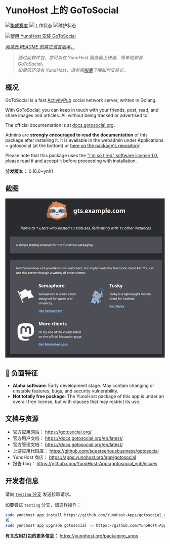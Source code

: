 <!--
注意：此 README 由 <https://github.com/YunoHost/apps/tree/master/tools/readme_generator> 自动生成
请勿手动编辑。
-->

# YunoHost 上的 GoToSocial

[![集成程度](https://dash.yunohost.org/integration/gotosocial.svg)](https://ci-apps.yunohost.org/ci/apps/gotosocial/) ![工作状态](https://ci-apps.yunohost.org/ci/badges/gotosocial.status.svg) ![维护状态](https://ci-apps.yunohost.org/ci/badges/gotosocial.maintain.svg)

[![使用 YunoHost 安装 GoToSocial](https://install-app.yunohost.org/install-with-yunohost.svg)](https://install-app.yunohost.org/?app=gotosocial)

*[阅读此 README 的其它语言版本。](./ALL_README.md)*

> *通过此软件包，您可以在 YunoHost 服务器上快速、简单地安装 GoToSocial。*  
> *如果您还没有 YunoHost，请参阅[指南](https://yunohost.org/install)了解如何安装它。*

## 概况

GoToSocial is a fast [ActivityPub](https://activitypub.rocks/) social network server, written in Golang.

With GoToSocial, you can keep in touch with your friends, post, read, and share images and articles. All without being tracked or advertised to!

The official documentation is at [docs.gotosocial.org](https://docs.gotosocial.org).  

Admins are **strongly encouraged to read the documentation** of this package after installing it. It is available in the webadmin under Applications > gotosocial (at the bottom) or [here on the package's repository](https://github.com/YunoHost-Apps/gotosocial_ynh/blob/master/doc/ADMIN.md)!

Please note that this package uses the ["i'm so tired" software license 1.0](https://github.com/YunoHost-Apps/gotosocial_ynh/blob/master/LICENSE), please read it and accept it before proceeding with installation.


**分发版本：** 0.16.0~ynh1

## 截图

![GoToSocial 的截图](./doc/screenshots/screenshot.png)

## :red_circle: 负面特征

- **Alpha software**: Early development stage. May contain changing or unstable features, bugs, and security vulnerability.
- **Not totally free package**: The YunoHost package of this app is under an overall free license, but with clauses that may restrict its use.

## 文档与资源

- 官方应用网站： <https://gotosocial.org/>
- 官方用户文档： <https://docs.gotosocial.org/en/latest/>
- 官方管理文档： <https://docs.gotosocial.org/en/latest/>
- 上游应用代码库： <https://github.com/superseriousbusiness/gotosocial>
- YunoHost 商店： <https://apps.yunohost.org/app/gotosocial>
- 报告 bug： <https://github.com/YunoHost-Apps/gotosocial_ynh/issues>

## 开发者信息

请向 [`testing` 分支](https://github.com/YunoHost-Apps/gotosocial_ynh/tree/testing) 发送拉取请求。

如要尝试 `testing` 分支，请这样操作：

```bash
sudo yunohost app install https://github.com/YunoHost-Apps/gotosocial_ynh/tree/testing --debug
或
sudo yunohost app upgrade gotosocial -u https://github.com/YunoHost-Apps/gotosocial_ynh/tree/testing --debug
```

**有关应用打包的更多信息：** <https://yunohost.org/packaging_apps>
